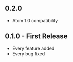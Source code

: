 ## 0.2.0
* Atom 1.0 compatibility

## 0.1.0 - First Release
* Every feature added
* Every bug fixed
